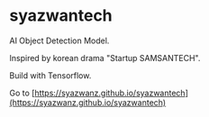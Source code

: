 # syazwantech
AI Object Detection Model.

Inspired by korean drama "Startup SAMSANTECH".

Build with Tensorflow.

Go to [https://syazwanz.github.io/syazwantech](https://syazwanz.github.io/syazwantech)
